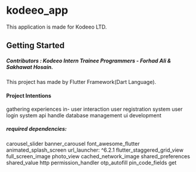 # kodeeo_app

This application is made for  Kodeeo LTD.

## Getting Started
##### Contributors : Kodeeo Intern Trainee Programmers - Forhad Ali & Sakhawat Hosain.

This project has made by Flutter Framework(Dart Language).

#### Project Intentions
gathering experiences in-
user interaction
user registration system
user login system
api handle
database management
ui development


##### required dependencies:
carousel_slider
banner_carousel
font_awesome_flutter
animated_splash_screen
url_launcher: ^6.2.1
flutter_staggered_grid_view
full_screen_image
photo_view
cached_network_image
shared_preferences
shared_value
http
permission_handler
otp_autofill
pin_code_fields
get

